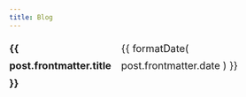 ```yaml
---
title: Blog
---
```


<script setup>
import { data as posts } from '/data/posts.data'
import formatDate from '/.vitepress/theme/utils/formatDate'
import getSorted from '/.vitepress/theme/utils/getSorted'
import getRandom from '/.vitepress/theme/utils/getRandom'

const sortedPosts = getSorted( posts )
const randomPost = getRandom( posts )
</script>

<ul>
    <li v-for='(post, key) of sortedPosts' :key='key'>
        <strong><a :href='post.url'>{{ post.frontmatter.title }}</a></strong><br/>
        <span>{{ formatDate( post.frontmatter.date ) }}</span>
    </li>
</ul>

<!-- commented out until we have more content
## Random post
<ul>
    <li>
        <strong><a :href="randomPost.url">{{ randomPost.frontmatter.title }}</a></strong><br/>
        <span>{{ formatDate( randomPost.frontmatter.date ) }}</span>
    </li>
</ul>
-->

<style scoped>
ul {
    list-style-type: none;
    padding-left: 0;
    font-size: 1.125rem;
    line-height: 1.75;
}

li {
    display: flex;
    justify-content: space-between;
}

li span {
    font-family: var(--vp-font-family-mono);
    font-size: var(--vp-code-font-size);
}
</style>